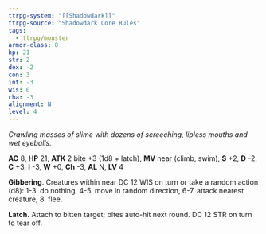 ```yaml
---
ttrpg-system: "[[Shadowdark]]"
ttrpg-source: "Shadowdark Core Rules"
tags:
  - ttrpg/monster
armor-class: 8
hp: 21
str: 2
dex: -2
con: 3
int: -3
wis: 0
cha: -3
alignment: N
level: 4
---
```


_Crawling masses of slime with dozens of screeching, lipless mouths and wet eyeballs._

**AC** 8, **HP** 21, **ATK** 2 bite +3 (1d8 + latch), **MV** near (climb, swim), **S** +2, **D** -2, **C** +3, **I** -3, **W** +0, **Ch** -3, **AL** N, **LV** 4

**Gibbering**. Creatures within near DC 12 WIS on turn or take a random action (d8): 1-3. do nothing, 4-5. move in random direction, 6-7. attack nearest creature, 8. flee. 

**Latch.** Attach to bitten target; bites auto-hit next round. DC 12 STR on turn to tear off.

